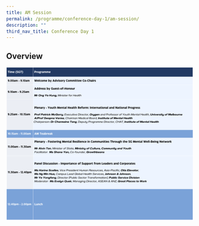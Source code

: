 ```yaml
---
title: AM Session
permalink: /programme/conference-day-1/am-session/
description: ""
third_nav_title: Conference Day 1
---
```

## Overview
<div style="display: flex; flex-wrap: wrap;">
  <div style="flex-basis: 100%; max-width: 100%;">
    <img alt="day1_am" src="/images/day1_am.png">
  </div>
</div>